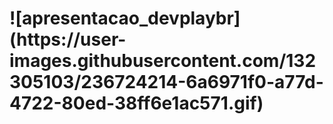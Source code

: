<h1> 
![apresentacao_devplaybr](https://user-images.githubusercontent.com/132305103/236724214-6a6971f0-a77d-4722-80ed-38ff6e1ac571.gif)


</h1>
